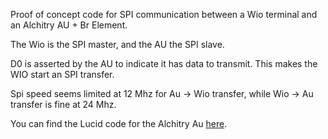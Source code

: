 Proof of concept code for SPI communication between a Wio terminal and an Alchitry AU + Br Element.

The Wio is the SPI master, and the AU the SPI slave.

D0 is asserted by the AU to indicate it has data to transmit. This makes the WIO start an SPI transfer.

Spi speed seems limited at 12 Mhz for Au -> Wio transfer, while Wio -> Au transfer is fine at 24 Mhz.

You can find the Lucid code for the Alchitry Au [here](https://github.com/dheijl/AlchitryAuTests/tree/main/WIO_SPIO).
